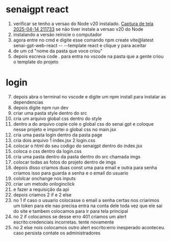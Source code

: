 # senaigpt react
1. verificar se tenho a versao do Node v20 instalado.
[Captura de tela 2025-04-14 211733](https://github.com/user-attachments/assets/9bc10e2f-4cc8-4b76-8280-4037b702ef61)
se não tiver instale a versao v20 do Node
2. instalando a versão reinicie o computador
3. agora entre no cmd e digite esse comando npm create vite@latest senai-gpt-web-react -- --template react e clique y para aceitar
4. de um cd "nome da pasta que voce criou"
5. depois escreva code . para entra no vscode na pasta que a gente criou o template do projeto
#  login
7. depois abra o terminal no vscode e digite um npm install para instalar as dependencias
8. depois digite npm run dev   
9. criar uma pasta style dentro do src
10. cria um arquivo global css dentro do style
11. dentro a do arquivo copie cole o global css do senai gpt e coloque nesse projeto e importei o global css no main.jsx
12. cria uma pasta login dentro da pasta page
13. cria dois arquivo 1 index.jsx 2 login.css
14. colocar o html do seu codigo do senaigpt dentro do index.jsx
15. coloca o css dentro da login.css
16. cria uma pasta dentro da pasta dentro do src chamada imgs
17. colocar todas as fotos do projeto dentro de imgs
18. depois disso criamos duas const uma para email e outra para senha criamos isso para guarda a senha e o email do usuario
19. cololcar onchange nos inputs
20. criar um metodo onloginclick
21. e fazer a requisição da api
22. depois criamos 2 if e 2 else
23. no 1 if caso o usuario colocasse o email a senha certas nos criarimos um token para ele nao precisa entra na conta dele toda vez que ele sai do site e tambem colocamos para ir para tela principal
24. no 2 if colocamos se desse erro 401 criamos um alert escrito:credenciais incorretas. tente novamente
25. no 2 else nois colocamos outro alert escrito:erro inesperado aconteceu. caso persista contate os administradores    
